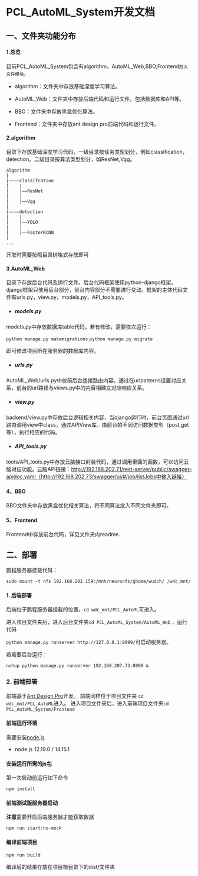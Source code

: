 # PCL_AutoML_System开发文档

## 一、文件夹功能分布

#### 1.总览

目前PCL_AutoML_System包含有algorithm，AutoML_Web,BBO,Frontend`四大文件模块`。

* algorithm：文件夹中存放基础深度学习算法。

* AutoML_Web：文件夹中存放后端代码和运行文件，包括数据库和API等。
* BBO：文件夹中存放黑盒优化算法。
* Frontend：文件夹中存放ant design pro前端代码和运行文件。

#### 2.algorithm

目录下存放基础深度学习代码，一级目录按任务类型划分，例如classification，detection。二级目录按算法类型划分，如ResNet,Vgg。

```
algorithm
|
|————classifcation
|	 |	
|    |——ResNet
|	 |
|    |——Vgg
|
|————detection
|	 |	
|    |——YOLO
|	 |
|    |——FasterRCNN
|
...
```

开发时需要按照目录树格式存放即可

#### 3.AutoML_Web

目录下存放后台代码及运行文件。后台代码框架使用python-django框架。django框架只使用后台部分，前台内容部分不需要进行变动。框架的主体代码文件有urls.py，view.py，models.py，API_tools.py。



- ##### models.py

models.py中存放数据库table代码，若有修改，需要依次运行：

`python manage.py makemigrations`
`python manage.py migrate`

即可修改项目所在服务器的数据库内容。

* ##### urls.py

AutoML_Web/urls.py中放前后台连接路由内容。通过在urlpatterns设置对应关系，前台的url路径与views.py中的内容相建立对应响应关系。

- ##### view.py

backend/view.py中存放后台逻辑相关内容，当django运行时，前台页面通过url路由调用view中class，通过APIView库，由前台的不同访问数据类型（post,get等），执行相应的代码。

- ##### API_tools.py

tools/API_tools.py中存放云脑接口封装代码，通过调用里面的函数，可以访问云脑对应功能。云脑API链接：http://192.168.202.71/rest-server/public/swagger-apidoc.yaml（http://192.168.202.73/swagger/ui/#/job/listJobs中输入链接）

#### 4、BBO

BBO文件夹中存放黑盒优化相关算法，将不同算法放入不同文件夹即可。

#### 5、Frontend

Frontend中存放前台代码，详见文件夹内readme.



## 二、部署

鹏程服务器挂载代码：

`sudo mount -t nfs 192.168.202.159:/mnt/neuronfs/ghome/wudch/ /wdc_mnt/`

#### 1. 后端部署

后端位于鹏程服务器挂载的位置，`cd wdc_mnt/PCL_AutoML`可进入。

进入项目文件夹后，进入后台文件夹`cd PCL_AutoML_System/AutoML_Web` ，运行代码

`python manage.py runserver http://127.0.0.1:8999/`可启动服务器。

若需要后台运行：

`nohup python manage.py runserver 192.168.207.73:8000 &`
### 2. 前端部署
前端基于[Ant Design Pro](https://pro.ant.design)开发。
前端同样位于项目文件夹 `cd wdc_mnt/PCL_AutoML`进入。
进入项目文件夹后，进入前端项目文件夹`cd PCL_AutoML_System/Frontend`
#### 前端运行环境

需要安装[node.js](https://nodejs.org/en/)

- node.js 12.19.0 / 14.15.1

#### 安装运行所需的js包

第一次启动前运行如下命令

```shell
npm install
```

#### 前端测试版服务器启动
**注意**需要开启后端服务器才能获取数据

```shell
npm run start:no-mock
```

#### 编译前端项目

```shell
npm run build
```
编译后的结果存放在项目根目录下的dist/文件夹
### 


